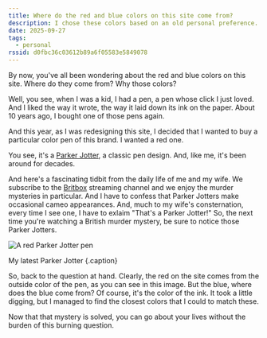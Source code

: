 ```yaml
---
title: Where do the red and blue colors on this site come from?
description: I chose these colors based on an old personal preference.
date: 2025-09-27
tags:
  - personal
rssid: d0fbc36c03612b89a6f05583e5849078
---
```


By now, you've all been wondering about the red and blue colors on this site. Where do they come from? Why those colors?

Well, you see, when I was a kid, I had a pen, a pen whose click I just loved. And I liked the way it wrote, the way it laid down its ink on the paper. About 10 years ago, I bought one of those pens again.

And this year, as I was redesigning this site, I decided that I wanted to buy a particular color pen of this brand. I wanted a red one.

You see, it's a [Parker Jotter](https://www.parkerpen.com/jotter-pens.html), a classic pen design. And, like me, it's been around for decades.

And here's a fascinating tidbit from the daily life of me and my wife. We subscribe to the [Britbox](https://www.britbox.com/) streaming channel and we enjoy the murder mysteries in particular. And I have to confess that Parker Jotters make occasional cameo appearances. And, much to my wife's consternation, every time I see one, I have to exlaim "That's a Parker Jotter!" So, the next time you're watching a British murder mystery, be sure to notice those Parker Jotters.

![A red Parker Jotter pen](/assets/img/parker-jotter-red.jpg)

My latest Parker Jotter {.caption}

So, back to the question at hand. Clearly, the red on the site comes from the outside color of the pen, as you can see in this image. But the blue, where does the blue come from? Of course, it's the color of the ink. It took a little digging, but I managed to find the closest colors that I could to match these.

Now that that mystery is solved, you can go about your lives without the burden of this burning question.
